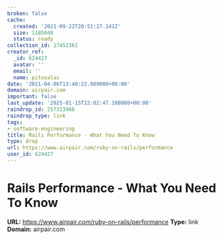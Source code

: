 ```yaml
---
broken: false
cache:
  created: '2021-09-22T20:51:27.141Z'
  size: 1185040
  status: ready
collection_id: 17452361
creator_ref:
  _id: 624427
  avatar: ''
  email: ''
  name: pitosalas
date: '2021-04-06T13:40:22.989000+00:00'
domain: airpair.com
important: false
last_update: '2025-01-15T22:02:47.108000+00:00'
raindrop_id: 257323466
raindrop_type: link
tags:
- software-engineering
title: Rails Performance - What You Need To Know
type: drop
url: https://www.airpair.com/ruby-on-rails/performance
user_id: 624427
---
```


# Rails Performance - What You Need To Know

**URL:** https://www.airpair.com/ruby-on-rails/performance
**Type:** link
**Domain:** airpair.com
